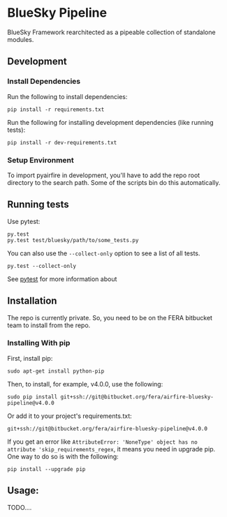 # BlueSky Pipeline

BlueSky Framework rearchitected as a pipeable collection of standalone modules.

## Development

### Install Dependencies

Run the following to install dependencies:

    pip install -r requirements.txt

Run the following for installing development dependencies (like running tests):

    pip install -r dev-requirements.txt

### Setup Environment

To import pyairfire in development, you'll have to add the repo root directory
to the search path. Some of the scripts bin do this automatically.

## Running tests

Use pytest:

    py.test
    py.test test/bluesky/path/to/some_tests.py

You can also use the ```--collect-only``` option to see a list of all tests.

    py.test --collect-only

See [pytest](http://pytest.org/latest/getting-started.html#getstarted) for more information about

## Installation

The repo is currently private. So, you need to be on the FERA bitbucket team
to install from the repo.

### Installing With pip

First, install pip:

    sudo apt-get install python-pip

Then, to install, for example, v4.0.0, use the following:

    sudo pip install git+ssh://git@bitbucket.org/fera/airfire-bluesky-pipeline@v4.0.0

Or add it to your project's requirements.txt:

    git+ssh://git@bitbucket.org/fera/airfire-bluesky-pipeline@v4.0.0

If you get an error like    ```AttributeError: 'NoneType' object has no attribute 'skip_requirements_regex```, it means you need in upgrade pip.  One way to do so is with the following:

    pip install --upgrade pip

## Usage:

TODO....
